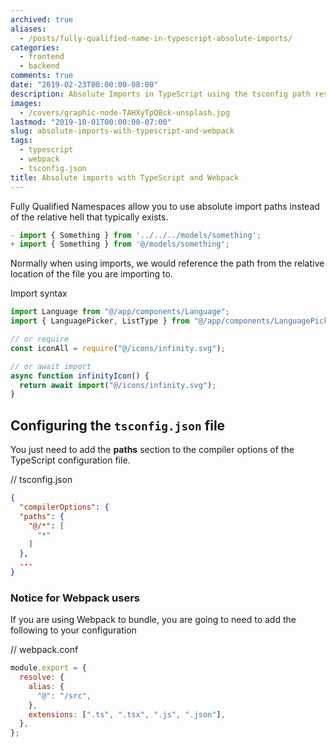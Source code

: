 ```yaml
---
archived: true
aliases:
  - /posts/fully-qualified-name-in-typescript-absolute-imports/
categories:
  - frontend
  - backend
comments: true
date: "2019-02-23T00:00:00-08:00"
description: Absolute Imports in TypeScript using the tsconfig path resolver.
images:
  - /covers/graphic-node-TAHXyTpQBck-unsplash.jpg
lastmod: "2019-10-01T00:00:00-07:00"
slug: absolute-imports-with-typescript-and-webpack
tags:
  - typescript
  - webpack
  - tsconfig.json
title: Absolute imports with TypeScript and Webpack
---
```


Fully Qualified Namespaces allow you to use absolute import paths instead of the relative hell that typically exists.

```javascript
- import { Something } from '../../../models/something';
+ import { Something } from '@/models/something';
```

Normally when using imports, we would reference the path from the relative location of the file you are importing to.

Import syntax

```javascript
import Language from "@/app/components/Language";
import { LanguagePicker, ListType } from "@/app/components/LanguagePicker";

// or require
const iconAll = require("@/icons/infinity.svg");

// or await import
async function infinityIcon() {
  return await import("@/icons/infinity.svg");
}
```

## Configuring the `tsconfig.json` file

You just need to add the **paths** section to the compiler options of the TypeScript configuration file.

// tsconfig.json

```json
{
  "compilerOptions": {
  "paths": {
    "@/*": [
      "*"
    ]
  },
  ...
}
```

### Notice for Webpack users

If you are using Webpack to bundle, you are going to need to add the following to your configuration

// webpack.conf

```javascript
module.export = {
  resolve: {
    alias: {
      "@": "/src",
    },
    extensions: [".ts", ".tsx", ".js", ".json"],
  },
};
```
